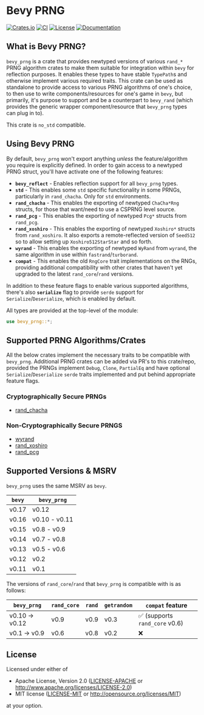 # Bevy PRNG

[![Crates.io](https://img.shields.io/crates/v/bevy_prng.svg)](https://crates.io/crates/bevy_prng)
[![CI](https://github.com/Bluefinger/bevy_rand/actions/workflows/ci.yml/badge.svg)](https://github.com/Bluefinger/bevy_rand/actions/workflows/ci.yml)
[![License](https://img.shields.io/badge/license-Apache--2.0_OR_MIT-blue.svg)](https://github.com/Bluefinger/bevy_rand)
[![Documentation](https://docs.rs/bevy_prng/badge.svg)](https://docs.rs/bevy_prng)

## What is Bevy PRNG?

`bevy_prng` is a crate that provides newtyped versions of various `rand_*` PRNG algorithm crates to make them suitable for integration within `bevy` for reflection purposes. It enables these types to have stable `TypePath`s and otherwise implement various required traits. This crate can be used as standalone to provide access to various PRNG algorithms of one's choice, to then use to write components/resources for one's game in `bevy`, but primarily, it's purpose to support and be a counterpart to `bevy_rand` (which provides the generic wrapper component/resource that `bevy_prng` types can plug in to).

This crate is `no_std` compatible.

## Using Bevy PRNG

By default, `bevy_prng` won't export anything _unless_ the feature/algorithm you require is explicitly defined. In order to gain access to a newtyped PRNG struct, you'll have activate one of the following features:

- **`bevy_reflect`** - Enables reflection support for all `bevy_prng` types.
- **`std`** - This enables some `std` specific functionality in some PRNGs, particularly in `rand_chacha`. Only for `std` environments.
- **`rand_chacha`** - This enables the exporting of newtyped `ChaCha*Rng` structs, for those that want/need to use a CSPRNG level source.
- **`rand_pcg`** - This enables the exporting of newtyped `Pcg*` structs from `rand_pcg`.
- **`rand_xoshiro`** - This enables the exporting of newtyped `Xoshiro*` structs from `rand_xoshiro`. It also exports a remote-reflected version of `Seed512` so to allow setting up `Xoshiro512StarStar` and so forth.
- **`wyrand`** - This enables the exporting of newtyped `WyRand` from `wyrand`, the same algorithm in use within `fastrand`/`turborand`.
- **`compat`** - This enables the old `RngCore` trait implementations on the RNGs, providing additional compatibility with other crates that haven't yet upgraded to the latest `rand_core`/`rand` versions.

In addition to these feature flags to enable various supported algorithms, there's also **`serialize`** flag to provide `serde` support for `Serialize`/`Deserialize`, which is enabled by default.

All types are provided at the top-level of the module:

```rust ignore
use bevy_prng::*;
```

## Supported PRNG Algorithms/Crates

All the below crates implement the necessary traits to be compatible with `bevy_prng`. Additional PRNG crates can be added via PR's to this crate/repo, provided the PRNGs implement `Debug`, `Clone`, `PartialEq` and have optional `Serialize`/`Deserialize` `serde` traits implemented and put behind appropriate feature flags.

### Cryptographically Secure PRNGs

- [rand_chacha](https://crates.io/crates/rand_chacha)

### Non-Cryptographically Secure PRNGS

- [wyrand](https://crates.io/crates/wyrand)
- [rand_xoshiro](https://crates.io/crates/rand_xoshiro)
- [rand_pcg](https://crates.io/crates/rand_pcg)

## Supported Versions & MSRV

`bevy_prng` uses the same MSRV as `bevy`.

| `bevy` | `bevy_prng`   |
| ------ | ------------- |
| v0.17  | v0.12         |
| v0.16  | v0.10 - v0.11 |
| v0.15  | v0.8 - v0.9   |
| v0.14  | v0.7 - v0.8   |
| v0.13  | v0.5 - v0.6   |
| v0.12  | v0.2          |
| v0.11  | v0.1          |

The versions of `rand_core`/`rand` that `bevy_prng` is compatible with is as follows:

| `bevy_prng`    | `rand_core` | `rand` | `getrandom` | `compat` feature               |
| -------------- | ----------- | ------ | ----------- | ------------------------------ |
| v0.10 -> v0.12 | v0.9        | v0.9   | v0.3        | ✅ (supports `rand_core` v0.6) |
| v0.1 -> v0.9   | v0.6        | v0.8   | v0.2        | ❌                             |

## License

Licensed under either of

- Apache License, Version 2.0 ([LICENSE-APACHE](LICENSE-APACHE) or <http://www.apache.org/licenses/LICENSE-2.0>)
- MIT license ([LICENSE-MIT](LICENSE-MIT) or <http://opensource.org/licenses/MIT>)

at your option.
